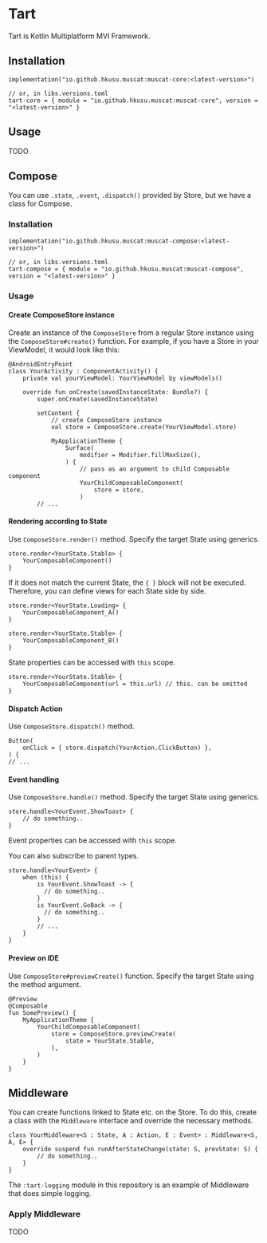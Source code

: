 # Tart

Tart is Kotlin Multiplatform MVI Framework.

## Installation

```
implementation("io.github.hkusu.muscat:muscat-core:<latest-version>")

// or, in libs.versions.toml
tart-core = { module = "io.github.hkusu.muscat:muscat-core", version = "<latest-version>" }
```

## Usage

TODO

## Compose

You can use `.state`, `.event`, `.dispatch()` provided by Store, but we have a class for Compose.

### Installation

```
implementation("io.github.hkusu.muscat:muscat-compose:<latest-version>")

// or, in libs.versions.toml
tart-compose = { module = "io.github.hkusu.muscat:muscat-compose", version = "<latest-version>" }
```

### Usage

#### Create ComposeStore instance

Create an instance of the `ComposeStore` from a regular Store instance using the `ComposeStore#create()` function.
For example, if you have a Store in your ViewModel, it would look like this:

```
@AndroidEntryPoint
class YourActivity : ComponentActivity() {
    private val yourViewModel: YourViewModel by viewModels()

    override fun onCreate(savedInstanceState: Bundle?) {
        super.onCreate(savedInstanceState)

        setContent {
            // create ComposeStore instance
            val store = ComposeStore.create(YourViewModel.store)
        
            MyApplicationTheme {
                Surface(
                    modifier = Modifier.fillMaxSize(),
                ) {
                    // pass as an argument to child Composable component
                    YourChildComposableComponent(
                        store = store,
                    )
        // ... 
```

#### Rendering according to State

Use `ComposeStore.render()` method.
Specify the target State using generics.

```
store.render<YourState.Stable> {
    YourComposableComponent()
}
```

If it does not match the current State, the `{ }` block will not be executed.
Therefore, you can define views for each State side by side.

```
store.render<YourState.Loading> {
    YourComposableComponent_A()
}

store.render<YourState.Stable> {
    YourComposableComponent_B()
}
```

State properties can be accessed with `this` scope.

```
store.render<YourState.Stable> {
    YourComposableComponent(url = this.url) // this. can be omitted
}
```

#### Dispatch Action

Use `ComposeStore.dispatch()` method.

```
Button(
    onClick = { store.dispatch(YourAction.ClickButton) },
) {
// ...
```

#### Event handling

Use `ComposeStore.handle()` method.
Specify the target State using generics.

```
store.handle<YourEvent.ShowToast> {
    // do something..
}
```

Event properties can be accessed with `this` scope.

You can also subscribe to parent types.

```
store.handle<YourEvent> {
    when (this) {
        is YourEvent.ShowToast -> {
          // do something..
        }
        is YourEvent.GoBack -> {
          // do something..
        }
        // ...
    }
}
```

#### Preview on IDE

Use `ComposeStore#previewCreate()` function.
Specify the target State using the method argument.

```
@Preview
@Composable
fun SomePreview() {
    MyApplicationTheme {
        YourChildComposableComponent(
            store = ComposeStore.previewCreate(
                state = YourState.Stable,
            ),
        )
    }
}
```

## Middleware

You can create functions linked to State etc. on the Store.
To do this, create a class with the `Middleware` interface and override the necessary methods.

```
class YourMiddleware<S : State, A : Action, E : Event> : Middleware<S, A, E> {
    override suspend fun runAfterStateChange(state: S, prevState: S) {
        // do something..
    }
}
```

The `:tart-logging` module in this repository is an example of Middleware that does simple logging.

### Apply Middleware

TODO

